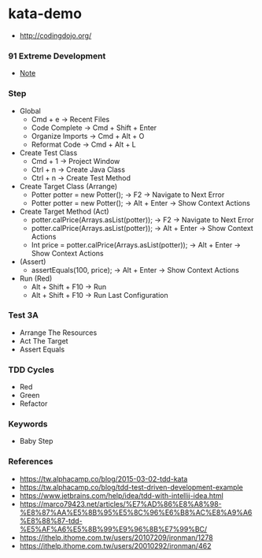 # kata-demo
* http://codingdojo.org/

### 91 Extreme Development
* [Note](91.md) 

### Step
* Global
  * Cmd + e -> Recent Files
  * Code Complete -> Cmd + Shift + Enter 
  * Organize Imports -> Cmd + Alt + O
  * Reformat Code -> Cmd + Alt + L
* Create Test Class
  * Cmd + 1 -> Project Window
  * Ctrl + n -> Create Java Class
  * Ctrl + n -> Create Test Method
* Create Target Class (Arrange)
  * Potter potter = new Potter(); -> F2 -> Navigate to Next Error
  * Potter potter = new Potter(); -> Alt + Enter -> Show Context Actions
* Create Target Method (Act)
  * potter.calPrice(Arrays.asList(potter)); -> F2 -> Navigate to Next Error
  * potter.calPrice(Arrays.asList(potter)); -> Alt + Enter -> Show Context Actions
  * Int price = potter.calPrice(Arrays.asList(potter)); -> Alt + Enter -> Show Context Actions
* (Assert)
  * assertEquals(100, price); -> Alt + Enter -> Show Context Actions
* Run (Red)
  * Alt + Shift + F10 -> Run
  * Alt + Shift + F10 -> Run Last Configuration

### Test 3A
* Arrange The Resources
* Act The Target
* Assert Equals

### TDD Cycles
* Red
* Green
* Refactor

### Keywords
* Baby Step
  
### References
* https://tw.alphacamp.co/blog/2015-03-02-tdd-kata
* https://tw.alphacamp.co/blog/tdd-test-driven-development-example
* https://www.jetbrains.com/help/idea/tdd-with-intellij-idea.html
* https://marco79423.net/articles/%E7%AD%86%E8%A8%98-%E8%87%AA%E5%8B%95%E5%8C%96%E6%B8%AC%E8%A9%A6%E8%88%87-tdd-%E5%AF%A6%E5%8B%99%E9%96%8B%E7%99%BC/
* https://ithelp.ithome.com.tw/users/20107209/ironman/1278
* https://ithelp.ithome.com.tw/users/20010292/ironman/462
